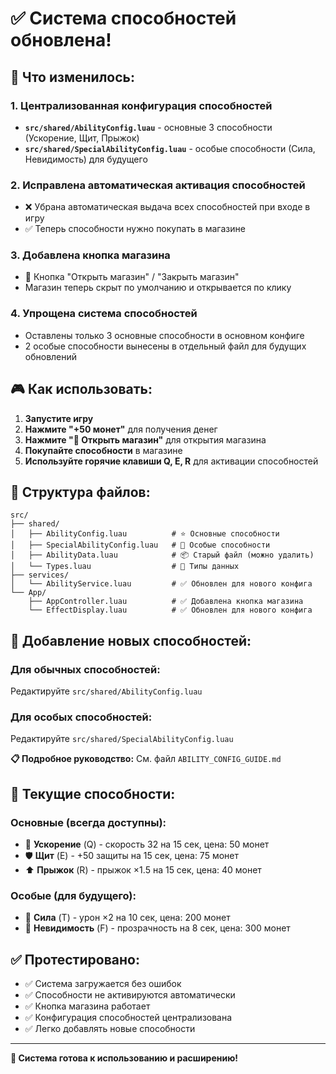 # ✅ Система способностей обновлена!

## 🔧 Что изменилось:

### 1. **Централизованная конфигурация способностей**
- **`src/shared/AbilityConfig.luau`** - основные 3 способности (Ускорение, Щит, Прыжок)
- **`src/shared/SpecialAbilityConfig.luau`** - особые способности (Сила, Невидимость) для будущего

### 2. **Исправлена автоматическая активация способностей**
- ❌ Убрана автоматическая выдача всех способностей при входе в игру
- ✅ Теперь способности нужно покупать в магазине

### 3. **Добавлена кнопка магазина**
- 🛒 Кнопка "Открыть магазин" / "Закрыть магазин"
- Магазин теперь скрыт по умолчанию и открывается по клику

### 4. **Упрощена система способностей**
- Оставлены только 3 основные способности в основном конфиге
- 2 особые способности вынесены в отдельный файл для будущих обновлений

## 🎮 Как использовать:

1. **Запустите игру**
2. **Нажмите "+50 монет"** для получения денег
3. **Нажмите "🛒 Открыть магазин"** для открытия магазина
4. **Покупайте способности** в магазине
5. **Используйте горячие клавиши Q, E, R** для активации способностей

## 📁 Структура файлов:

```
src/
├── shared/
│   ├── AbilityConfig.luau          # ⭐ Основные способности
│   ├── SpecialAbilityConfig.luau   # 🌟 Особые способности  
│   ├── AbilityData.luau            # 📦 Старый файл (можно удалить)
│   └── Types.luau                  # 🔧 Типы данных
├── services/
│   └── AbilityService.luau         # ✅ Обновлен для нового конфига
└── App/
    ├── AppController.luau          # ✅ Добавлена кнопка магазина
    └── EffectDisplay.luau          # ✅ Обновлен для нового конфига
```

## 🚀 Добавление новых способностей:

### Для обычных способностей:
Редактируйте `src/shared/AbilityConfig.luau`

### Для особых способностей:
Редактируйте `src/shared/SpecialAbilityConfig.luau`

**📋 Подробное руководство:** См. файл `ABILITY_CONFIG_GUIDE.md`

## 🧪 Текущие способности:

### Основные (всегда доступны):
- 🏃 **Ускорение** (Q) - скорость 32 на 15 сек, цена: 50 монет
- 🛡️ **Щит** (E) - +50 защиты на 15 сек, цена: 75 монет  
- ⬆️ **Прыжок** (R) - прыжок ×1.5 на 15 сек, цена: 40 монет

### Особые (для будущего):
- 💪 **Сила** (T) - урон ×2 на 10 сек, цена: 200 монет
- 💨 **Невидимость** (F) - прозрачность на 8 сек, цена: 300 монет

## ✅ Протестировано:
- ✅ Система загружается без ошибок
- ✅ Способности не активируются автоматически
- ✅ Кнопка магазина работает
- ✅ Конфигурация способностей централизована
- ✅ Легко добавлять новые способности

---

**🎉 Система готова к использованию и расширению!**
